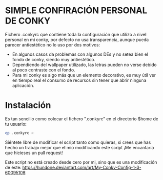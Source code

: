 # SIMPLE CONFIRACIÓN PERSONAL DE CONKY

Fichero .conkyrc que contiene toda la configuración que utilizo a nivel personal en mi conky, por defecto no usa transparencia, aunque pueda parecer antiestético no lo uso por dos motivos:

* En algunos casos da problemas con algunos DEs y no setea bien el fondo de conky, siendo muy antiestético.
* Dependiendo del wallpaper utilizado, las letras pueden no verse debido al poco contraste con el fondo.
* Para mi conky es algo más que un elemento decorativo, es muy útil ver en tiempo real el consumo de recursos sin tener que abrir ninguna aplicación. 

# Instalación

Es tan sencillo como colocar el fichero ".conkyrc" en el directorio $home de tu usuario:

```bash
cp .conkyrc ~
```

Siéntete libre de modificar el script tanto como quieras, si crees que has hecho un trabajo mejor que el mio modificando este script ¡Me encantaría que hicieses un pull request!

Este script no está creado desde cero por mi, sino que es una modificación de éste: https://hundone.deviantart.com/art/My-Conky-Config-1-3-60095106
